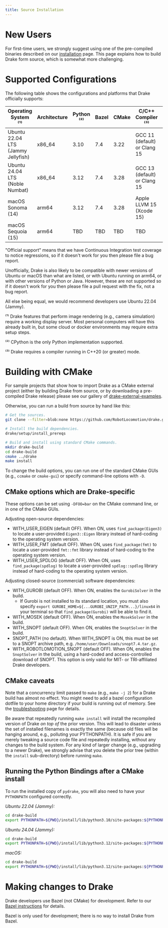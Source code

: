 ```yaml
---
title: Source Installation
---
```


# New Users

For first-time users, we strongly suggest using one of the pre-compiled binaries
described on our [installation](/installation.html) page. This page explains how
to build Drake form source, which is somewhat more challenging.

# Supported Configurations

The following table shows the configurations and platforms that Drake
officially supports:

<!-- The operating system requirements should match those listed in the root
     CMakeLists.txt. -->
<!-- The minimum compiler versions should match those listed in both the root
     CMakeLists.txt and tools/workspace/cc/repository.bzl. -->

| Operating System ⁽¹⁾               | Architecture | Python ⁽²⁾ | Bazel | CMake | C/C++ Compiler ⁽³⁾           | Java                          |
|------------------------------------|--------------|------------|-------|-------|------------------------------|-------------------------------|
| Ubuntu 22.04 LTS (Jammy Jellyfish) | x86_64       | 3.10       | 7.4   | 3.22  | GCC 11 (default) or Clang 15 | OpenJDK 11                    |
| Ubuntu 24.04 LTS (Noble Numbat)    | x86_64       | 3.12       | 7.4   | 3.28  | GCC 13 (default) or Clang 15 | OpenJDK 21                    |
| macOS Sonoma (14)                  | arm64        | 3.12       | 7.4   | 3.28  | Apple LLVM 15 (Xcode 15)     | AdoptOpenJDK 16 (HotSpot JVM) |
| macOS Sequoia (15)                 | arm64        | TBD        | TBD   | TBD   | TBD                          | TBD                           |

"Official support" means that we have Continuous Integration test coverage to
notice regressions, so if it doesn't work for you then please file a bug report.

Unofficially, Drake is also likely to be compatible with newer versions of
Ubuntu or macOS than what are listed, or with Ubuntu running on arm64, or
with other versions of Python or Java. However, these are not supported so if it
doesn't work for you then please file a pull request with the fix, not a bug
report.

All else being equal, we would recommend developers use Ubuntu 22.04 (Jammy).

⁽¹⁾ Drake features that perform image rendering (e.g., camera simulation)
require a working display server. Most personal computers will have this
already built in, but some cloud or docker environments may require extra
setup steps.

⁽²⁾ CPython is the only Python implementation supported.

⁽³⁾ Drake requires a compiler running in C++20 (or greater) mode.

# Building with CMake

For sample projects that show how to import Drake as a CMake external project
(either by building Drake from source, or by downloading a pre-compiled Drake
release) please see our gallery of
[drake-external-examples](https://github.com/RobotLocomotion/drake-external-examples).

Otherwise, you can run a build from source by hand like this:

```bash
# Get the sources.
git clone --filter=blob:none https://github.com/RobotLocomotion/drake.git

# Install the build dependencies.
drake/setup/install_prereqs

# Build and install using standard CMake commands.
mkdir drake-build
cd drake-build
cmake ../drake
make install
```

To change the build options, you can run one of the standard CMake GUIs (e.g.,
`ccmake` or `cmake-gui`) or specify command-line options with `-D`.

## CMake options which are Drake-specific

These options can be set using `-DFOO=bar` on the CMake command line, or in one
of the CMake GUIs.

Adjusting open-source dependencies:

* WITH_USER_EIGEN (default OFF). When ON, uses `find_package(Eigen3)`
  to locate a user-provided `Eigen3::Eigen` library
  instead of hard-coding to the operating system version.
* WITH_USER_FMT (default OFF). When ON, uses `find_package(fmt)`
  to locate a user-provided `fmt::fmt` library
  instead of hard-coding to the operating system version.
* WITH_USER_SPDLOG (default OFF). When ON, uses `find_package(spdlog)`
  to locate a user-provided `spdlog::spdlog` library
  instead of hard-coding to the operating system version.

Adjusting closed-source (commercial) software dependencies:

* WITH_GUROBI (default OFF). When ON, enables the `GurobiSolver` in the build.
  * If Gurobi is not installed to its standard location, you must also specify
    `export GUROBI_HOME=${...GUROBI_UNZIP_PATH...}/linux64` in your terminal
    so that `find_package(Gurobi)` will be able to find it.
* WITH_MOSEK (default OFF). When ON, enables the `MosekSolver` in the build.
* WITH_SNOPT (default OFF). When ON, enables the `SnoptSolver` in the build.
* SNOPT_PATH (no default). When WITH_SNOPT is ON, this must be set to a SNOPT
  archive path, e.g. `/home/user/Downloads/snopt7.4.tar.gz`.
* WITH_ROBOTLOMOTION_SNOPT (default OFF). When ON, enables the `SnoptSolver`
  in the build, using a hard-coded and access-controlled download of SNOPT.
  This option is only valid for MIT- or TRI-affiliated Drake developers.

## CMake caveats

Note that a concurrency limit passed to `make` (e.g., `make -j 2`) for a Drake
build has almost no effect. You might need to add a bazel configuration dotfile
to your home directory if your build is running out of memory. See the
[troubleshooting](/troubleshooting.html#build-oom) page for details.

Be aware that repeatedly running `make install` will install the recompiled
version of Drake *on top of* the prior version. This will lead to disaster
unless the set of installed filenames is exactly the same (because old files
will be hanging around, e.g., polluting your PYTHONPATH). It is safe if you are
merely tweaking a source code file and repeatedly installing, without any
changes to the build system. For any kind of larger change (e.g., upgrading to a
newer Drake), we strongly advise that you delete the prior tree (within the
`install` sub-directory) before running `make`.

## Running the Python Bindings after a CMake install

To run the installed copy of `pydrake`, you will also need to have your
``PYTHONPATH`` configured correctly.

*Ubuntu 22.04 (Jammy):*

```bash
cd drake-build
export PYTHONPATH=${PWD}/install/lib/python3.10/site-packages:${PYTHONPATH}
```

*Ubuntu 24.04 (Jammy):*

```bash
cd drake-build
export PYTHONPATH=${PWD}/install/lib/python3.12/site-packages:${PYTHONPATH}
```

*macOS:*

```bash
cd drake-build
export PYTHONPATH=${PWD}/install/lib/python3.12/site-packages:${PYTHONPATH}
```

# Making changes to Drake

Drake developers use Bazel (not CMake) for development. Refer to our [Bazel
instructions](/bazel.html) for details.

Bazel is only used for development; there is no way to install Drake from Bazel.
